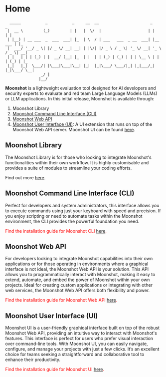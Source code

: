 # Home
```
  _____           _           _     __  __                       _           _   
 |  __ \         (_)         | |   |  \/  |                     | |         | |  
 | |__) | __ ___  _  ___  ___| |_  | \  / | ___   ___  _ __  ___| |__   ___ | |_ 
 |  ___/ '__/ _ \| |/ _ \/ __| __| | |\/| |/ _ \ / _ \| '_ \/ __| '_ \ / _ \| __|
 | |   | | | (_) | |  __/ (__| |_  | |  | | (_) | (_) | | | \__ \ | | | (_) | |_ 
 |_|   |_|  \___/| |\___|\___|\__| |_|  |_|\___/ \___/|_| |_|___/_| |_|\___/ \__|
                _/ |                                                             
               |__/                                                              

```


**Moonshot** is a lightweight evaluation tool designed for AI developers and security experts to evaluate and red team Large Language Models (LLMs) or LLM applications. In this initial release, Moonshot is available through:

1. Moonshot Library
2. [Moonshot Command Line Interface (CLI)](./getting_started/installation_cli.md)
3. [Moonshot Web API](./getting_started/installation_web_api.md) 
4. [Moonshot User Interface (UI)](./getting_started/installation_ui.md): A UI extension that runs on top of the Moonshot Web API server. Moonshot UI can be found [here](https://github.com/moonshot-admin/moonshot-ui).


## Moonshot Library 
The Moonshot Library is for those who looking to integrate Moonshot's functionalities within their own workflow. It is highly customisable and provides a suite of modules to streamline your coding efforts. 

Find out more [here](./getting_started/quick_start_library.md).

## Moonshot Command Line Interface (CLI)
Perfect for developers and system administrators, this interface allows you to execute commands using just your keyboard with speed and precision. If you enjoy scripting or need to automate tasks within the Moonshot environment, the CLI provides the powerful foundation you need. 

<span style="color: red;">Find the installation guide for Moonshot CLI [here](./getting_started/installation_cli.md).</span>

## Moonshot Web API
For developers looking to integrate Moonshot capabilities into their own applications or for those operating in environments where a graphical interface is not ideal, the Moonshot Web API is your solution. This API allows you to programmatically interact with Moonshot, making it easy to extend, automate, and embed the power of Moonshot within your own projects. Ideal for creating custom applications or integrating with other web services, the Moonshot Web API offers both flexibility and power.

<span style="color: red;">Find the installation guide for Moonshot Web API [here](./getting_started/installation_web_api.md).</span>

## Moonshot User Interface (UI)
Moonshot UI is a user-friendly graphical interface built on top of the robust Moonshot Web API, providing an intuitive way to interact with Moonshot's features. This interface is perfect for users who prefer visual interaction over command-line tools. With Moonshot UI, you can easily navigate, configure, and manage your projects with just a few clicks. It’s an excellent choice for teams seeking a straightforward and collaborative tool to enhance their productivity.

<span style="color: red;">Find the installation guide for Moonshot UI [here](./getting_started/installation_ui.md).</span>